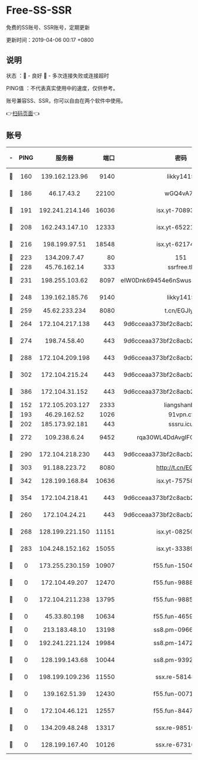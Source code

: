# Free-SS-SSR

免费的SS账号、SSR账号，定期更新

更新时间：2019-04-06 00:17 +0800

## 说明

状态     ：🙂 - 良好 🙁 - 多次连接失败或连接超时

PING值   ：不代表真实使用中的速度，仅供参考。

账号兼容SS、SSR，你可以自由在两个软件中使用。

👉[扫码页面](https://liesauer.github.io/Free-SS-SSR/)👈

## 账号

|-|PING|服务器|端口|密码|加密方式|区域|
|:----:|:----:|:-----:|-----:|:----:|:----:|:----:|
|🙂|160|139.162.123.96|9140|likky1415|aes-256-cfb|JP|
|🙂|186|46.17.43.2|22100|wGQ4vA7D|aes-256-gcm|RU|
|🙂|191|192.241.214.146|16036|isx.yt-70893700|aes-256-cfb|US|
|🙂|208|162.243.147.10|12333|isx.yt-65221310|aes-256-cfb|US|
|🙂|216|198.199.97.51|18548|isx.yt-62174494|aes-256-cfb|US|
|🙂|223|134.209.7.47|80|151|chacha20|US|
|🙂|228|45.76.162.14|333|ssrfree.tk|rc4|SG|
|🙂|231|198.255.103.62|8097|eIW0Dnk69454e6nSwuspv9DmS201tQ0D|aes-256-cfb|US|
|🙂|248|139.162.185.76|9140|likky1415|aes-256-cfb|DE|
|🙂|259|45.62.233.234|8080|t.cn/EGJIyrl|rc4-md5|CA|
|🙂|264|172.104.217.138|443|9d6cceaa373bf2c8acb22e60b6a58be6|aes-256-cfb|US|
|🙂|274|198.74.58.40|443|9d6cceaa373bf2c8acb22e60b6a58be6|aes-256-cfb|US|
|🙂|288|172.104.209.198|443|9d6cceaa373bf2c8acb22e60b6a58be6|aes-256-cfb|US|
|🙂|302|172.104.215.24|443|9d6cceaa373bf2c8acb22e60b6a58be6|aes-256-cfb|US|
|🙂|386|172.104.31.152|443|9d6cceaa373bf2c8acb22e60b6a58be6|aes-256-cfb|US|
|🙂|152|172.105.203.127|2333|liangshanbo|chacha20|JP|
|🙂|193|46.29.162.52|1026|91vpn.cf|rc4-md5|RU|
|🙂|202|185.173.92.181|443|sssru.icu|rc4-md5|RU|
|🙂|272|109.238.6.24|9452|rqa30WL4DdAvgIFG6Fs3znzTa|aes-256-cfb|FR|
|🙂|290|172.104.218.230|443|9d6cceaa373bf2c8acb22e60b6a58be6|aes-256-cfb|US|
|🙂|303|91.188.223.72|8080|http://t.cn/EGJIyrl|rc4-md5|RU|
|🙂|342|128.199.168.84|10636|isx.yt-75758987|aes-256-cfb|SG|
|🙂|354|172.104.218.41|443|9d6cceaa373bf2c8acb22e60b6a58be6|aes-256-cfb|US|
|🙁|260|172.104.24.21|443|9d6cceaa373bf2c8acb22e60b6a58be6|aes-256-cfb|US|
|🙁|268|128.199.221.150|11151|isx.yt-08250100|aes-256-cfb|SG|
|🙁|283|104.248.152.162|15055|isx.yt-33389833|aes-256-cfb|SG|
|🙁|0|173.255.230.159|10907|f55.fun-15045227|aes-256-cfb|US|
|🙁|0|172.104.49.207|12470|f55.fun-98888236|aes-256-cfb|SG|
|🙁|0|172.104.211.238|13795|f55.fun-98857408|aes-256-cfb|US|
|🙁|0|45.33.80.198|10634|f55.fun-46596927|aes-256-cfb|US|
|🙁|0|213.183.48.10|13198|ss8.pm-09661555|rc4-md5|RU|
|🙁|0|192.241.221.124|19984|ss8.pm-14722221|aes-256-cfb|US|
|🙁|0|128.199.143.68|10044|ss8.pm-93920348|aes-256-cfb|SG|
|🙁|0|198.199.109.236|11550|ssx.re-58148686|aes-256-cfb|US|
|🙁|0|139.162.51.39|12430|f55.fun-00710009|aes-256-cfb|SG|
|🙁|0|172.104.46.121|12557|f55.fun-84475038|aes-256-cfb|SG|
|🙁|0|134.209.48.248|13317|ssx.re-98510998|aes-256-cfb|US|
|🙁|0|128.199.167.40|10126|ssx.re-67316869|aes-256-cfb|SG|
